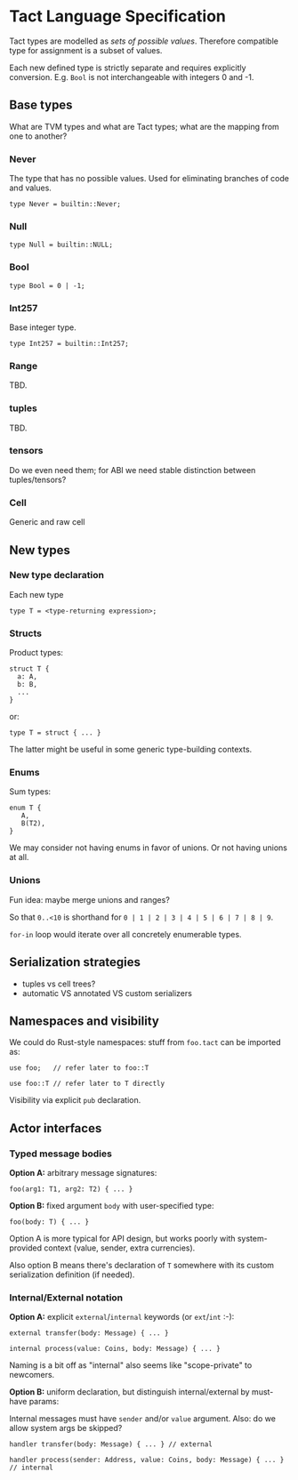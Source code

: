 # Tact Language Specification

Tact types are modelled as _sets of possible values_. Therefore compatible type for assignment is a subset of values.

Each new defined type is strictly separate and requires explicitly conversion. E.g. `Bool` is not interchangeable with integers 0 and -1.

## Base types

What are TVM types and what are Tact types; what are the mapping from one to another?

### Never

The type that has no possible values. Used for eliminating branches of code and values.

```
type Never = builtin::Never;
```

### Null

```
type Null = builtin::NULL;
```

### Bool

```
type Bool = 0 | -1;
```

### Int257

Base integer type.

```
type Int257 = builtin::Int257;
```

### Range

TBD.

### tuples

TBD.

### tensors

Do we even need them; for ABI we need stable distinction between tuples/tensors?

### Cell

Generic and raw cell


## New types

### New type declaration

Each new type 

```
type T = <type-returning expression>;
```

### Structs

Product types:

```
struct T {
  a: A,
  b: B,
  ...
}
```

or: 

```
type T = struct { ... }
```

The latter might be useful in some generic type-building contexts.

### Enums

Sum types:

```
enum T {
   A,
   B(T2),
}
```

We may consider not having enums in favor of unions. Or not having unions at all.

### Unions

Fun idea: maybe merge unions and ranges?

So that `0..<10` is shorthand for `0 | 1 | 2 | 3 | 4 | 5 | 6 | 7 | 8 | 9`.

`for-in` loop would iterate over all concretely enumerable types.


## Serialization strategies

* tuples vs cell trees?
* automatic VS annotated VS custom serializers

## Namespaces and visibility

We could do Rust-style namespaces: stuff from `foo.tact` can be imported as:

```
use foo;   // refer later to foo::T

use foo::T // refer later to T directly
```

Visibility via explicit `pub` declaration.


## Actor interfaces

### Typed message bodies

**Option A:** arbitrary message signatures:

```
foo(arg1: T1, arg2: T2) { ... }
```

**Option B:** fixed argument `body` with user-specified type:

```
foo(body: T) { ... }
```

Option A is more typical for API design, but works poorly with system-provided context (value, sender, extra currencies).

Also option B means there's declaration of `T` somewhere with its custom serialization definition (if needed).

### Internal/External notation

**Option A:** explicit `external`/`internal` keywords (or `ext`/`int` :-):

```
external transfer(body: Message) { ... }

internal process(value: Coins, body: Message) { ... }
```

Naming is a bit off as "internal" also seems like "scope-private" to newcomers.

**Option B:** uniform declaration, but distinguish internal/external by must-have params:

Internal messages must have `sender` and/or `value` argument. Also: do we allow system args be skipped?

```
handler transfer(body: Message) { ... } // external

handler process(sender: Address, value: Coins, body: Message) { ... } // internal
```

